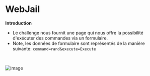 # WebJail

**Introduction**

- Le challenge nous fournit une page qui nous offre la possibilité d'exécuter des commandes via un formulaire.
- Note, les données de formulaire sont représentés de la manière suivante: ``command=rand&execute=Execute``
<br/>

![image](https://user-images.githubusercontent.com/74382279/157316465-417a8162-bf1d-441a-a6ac-18687dc8521d.png)
